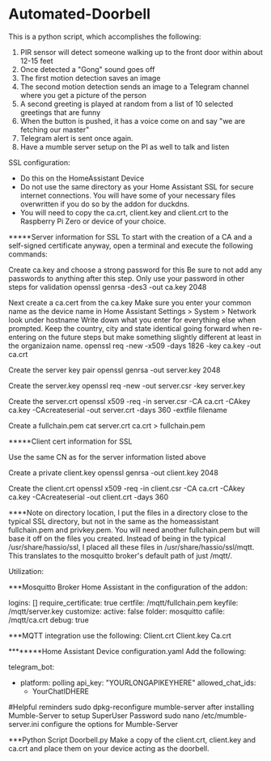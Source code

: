 # Automated-Doorbell
This is a python script, which accomplishes the following:

1. PIR sensor will detect someone walking up to the front door within about 12-15 feet
2. Once detected a "Gong" sound goes off
3. The first motion detection saves an image
4. The second motion detection sends an image to a Telegram channel where you get a picture of the person
5. A second greeting is played at random from a list of 10 selected greetings that are funny
6. When the button is pushed, it has a voice come on and say "we are fetching our master"
7. Telegram alert is sent once again.
8. Have a mumble server setup on the PI as well to talk and listen

SSL configuration:

* Do this on the HomeAssistant Device
* Do not use the same directory as your Home Assistant SSL for secure internet connections.  You will have some of your necessary files overwritten if you do so by the addon for duckdns.
* You will need to copy the ca.crt, client.key and client.crt to the Raspberry Pi Zero or device of your choice.


*****Server information for SSL
To start with the creation of a CA and a self-signed certificate anyway, open a terminal and execute the following commands:

Create ca.key and choose a strong password for this
Be sure to not add any passwords to anything after this step.
Only use your password in other steps for validation
openssl genrsa -des3 -out ca.key 2048

Next create a ca.cert from the ca.key 
Make sure you enter your common name as the device name in Home Assistant
Settings > System > Network     look under hostname
Write down what you enter for everything else when prompted. 
Keep the country, city and state identical going forward when re-entering on the future steps but make something slightly different at least in the organizaion name.
openssl req -new -x509 -days 1826 -key ca.key -out ca.crt

Create the server key pair
openssl genrsa -out server.key 2048

Create the server.key
openssl req -new -out server.csr -key server.key

Create the server.crt
openssl x509 -req -in server.csr -CA ca.crt -CAkey ca.key -CAcreateserial -out server.crt -days 360 -extfile filename

Create a fullchain.pem
cat server.crt ca.crt > fullchain.pem

*****Client cert information for SSL

Use the same CN as for the server information listed above

Create a private client.key
openssl genrsa -out client.key 2048

Create the client.crt
openssl x509 -req -in client.csr -CA ca.crt -CAkey ca.key -CAcreateserial -out client.crt -days 360


****Note on directory location, I put the files in a directory close to the typical SSL directory, but not in the same as the homeassistant fullchain.pem and privkey.pem.  You will need another fullchain.pem but will base it off on the files you created.  Instead of being in the typical /usr/share/hassio/ssl, I placed all these files in /usr/share/hassio/ssl/mqtt.  This translates to the mosquitto broker's default path of just /mqtt/.

Utilization:

***Mosquitto Broker Home Assistant in the configuration of the addon:

logins: []
require_certificate: true
certfile: /mqtt/fullchain.pem
keyfile: /mqtt/server.key
customize:
  active: false
  folder: mosquitto
cafile: /mqtt/ca.crt
debug: true

***MQTT integration use the following:
Client.crt
Client.key
Ca.crt


********Home Assistant Device configuration.yaml
Add the following:


telegram_bot:
  - platform: polling
    api_key: "YOURLONGAPIKEYHERE"
    allowed_chat_ids:
      - YourChatIDHERE

#Helpful reminders
sudo dpkg-reconfigure mumble-server after installing Mumble-Server to setup SuperUser Password
sudo nano /etc/mumble-server.ini configure the options for Mumble-Server


***Python Script Doorbell.py
Make a copy of the client.crt, client.key and ca.crt and place them on your device acting as the doorbell.

